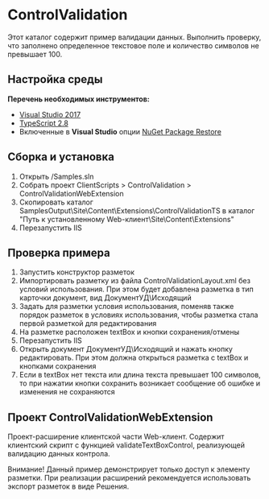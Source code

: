 # ControlValidation

Этот каталог содержит пример валидации данных.
Выполнить проверку, что заполнено определенное текстовое поле и количество символов не превышает 100.

## Настройка среды

**Перечень необходимых инструментов:** 
* [Visual Studio 2017](https://www.visualstudio.com)
* [TypeScript 2.8](https://www.typescriptlang.org)
* Включенные в **Visual Studio** опции  [NuGet Package Restore](https://docs.microsoft.com/en-us/nuget/consume-packages/package-restore#enabling-and-disabling-package-restore)

## Сборка и установка

1. Открыть /Samples.sln
2. Собрать проект ClientScripts > ControlValidation > ControlValidationWebExtension
3. Скопировать каталог SamplesOutput\Site\Content\Extensions\ControlValidationTS в каталог "Путь к установленному Web-клиент\Site\Content\Extensions"
4. Перезапустить IIS

## Проверка примера

1. Запустить конструктор разметок
2. Импортировать разметку из файла ControlValidationLayout.xml без условий использования. При этом будет добавлена разметка в тип карточки документ, вид ДокументУД\Исходящий
3. Задать для разметки условия использования, поменяв также порядок разметок в условиях использования, чтобы разметка стала первой разметкой для редактирования 
4. На разметке расположен textBox и кнопки сохранения/отмены
5. Перезапустить IIS
6. Открыть документ ДокументУД\Исходящий и нажать кнопку редактировать. При этом должна открыться разметка с textBox и кнопками сохранения
7. Если в textBox нет текста или длина текста превышает 100 символов, то при нажатии кнопки сохранить возникает сообщение об ошибке и изменения не сохраняются

## Проект ControlValidationWebExtension

Проект-расширение клиентской части Web-клиент. Содержит клиентский скрипт c функцией validateTextBoxControl, реализующей валидацию данных контрола.

Внимание! Данный пример демонстрирует только доступ к элементу разметки. 
При реализации расширений рекомендуется использовать экспорт разметок в виде Решения.